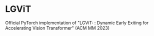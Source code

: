 # LGViT
Official PyTorch implementation of "LGViT: : Dynamic Early Exiting for Accelerating Vision Transformer" (ACM MM 2023)

